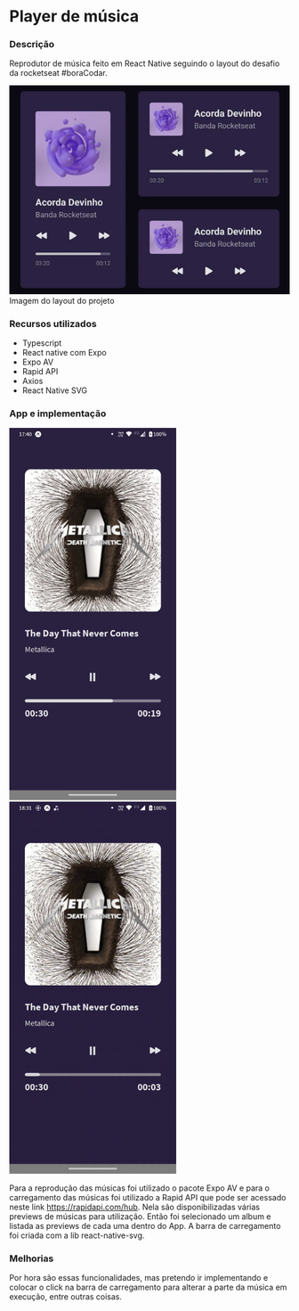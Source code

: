 # Player de música

### **Descrição**
Reprodutor de música feito em React Native seguindo o layout do desafio da rocketseat #boraCodar.

![Projeto](./src/assets/projeto.jpg)
Imagem do layout do projeto

### **Recursos utilizados**
- Typescript
- React native com Expo
- Expo AV
- Rapid API
- Axios
- React Native SVG

### **App e implementação**
<p float="left">
  <img src="./src/assets/print.jpeg" width="300" />
  <img src="./src/assets/giff.gif" width="300" /> 
</p>

Para a reprodução das músicas foi utilizado o pacote Expo AV e para o carregamento das músicas foi utilizado a Rapid API que pode ser acessado neste link <https://rapidapi.com/hub>. 
Nela são disponibilizadas várias previews de músicas para utilização. Então foi selecionado um album e listada as previews de cada uma dentro do App. 
A barra de carregamento foi criada com a lib react-native-svg.

### **Melhorias**
Por hora são essas funcionalidades, mas pretendo ir implementando e colocar o click na barra de carregamento para alterar a parte da música em execução, entre outras coisas.
